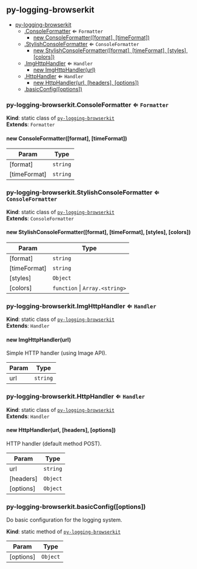 <a name="module_py-logging-browserkit"></a>

## py-logging-browserkit

* [py-logging-browserkit](#module_py-logging-browserkit)
    * [.ConsoleFormatter](#module_py-logging-browserkit.ConsoleFormatter) ⇐ <code>Formatter</code>
        * [new ConsoleFormatter([format], [timeFormat])](#new_module_py-logging-browserkit.ConsoleFormatter_new)
    * [.StylishConsoleFormatter](#module_py-logging-browserkit.StylishConsoleFormatter) ⇐ <code>ConsoleFormatter</code>
        * [new StylishConsoleFormatter([format], [timeFormat], [styles], [colors])](#new_module_py-logging-browserkit.StylishConsoleFormatter_new)
    * [.ImgHttpHandler](#module_py-logging-browserkit.ImgHttpHandler) ⇐ <code>Handler</code>
        * [new ImgHttpHandler(url)](#new_module_py-logging-browserkit.ImgHttpHandler_new)
    * [.HttpHandler](#module_py-logging-browserkit.HttpHandler) ⇐ <code>Handler</code>
        * [new HttpHandler(url, [headers], [options])](#new_module_py-logging-browserkit.HttpHandler_new)
    * [.basicConfig([options])](#module_py-logging-browserkit.basicConfig)

<a name="module_py-logging-browserkit.ConsoleFormatter"></a>

### py-logging-browserkit.ConsoleFormatter ⇐ <code>Formatter</code>
**Kind**: static class of [<code>py-logging-browserkit</code>](#module_py-logging-browserkit)  
**Extends**: <code>Formatter</code>  
<a name="new_module_py-logging-browserkit.ConsoleFormatter_new"></a>

#### new ConsoleFormatter([format], [timeFormat])

| Param | Type |
| --- | --- |
| [format] | <code>string</code> | 
| [timeFormat] | <code>string</code> | 

<a name="module_py-logging-browserkit.StylishConsoleFormatter"></a>

### py-logging-browserkit.StylishConsoleFormatter ⇐ <code>ConsoleFormatter</code>
**Kind**: static class of [<code>py-logging-browserkit</code>](#module_py-logging-browserkit)  
**Extends**: <code>ConsoleFormatter</code>  
<a name="new_module_py-logging-browserkit.StylishConsoleFormatter_new"></a>

#### new StylishConsoleFormatter([format], [timeFormat], [styles], [colors])

| Param | Type |
| --- | --- |
| [format] | <code>string</code> | 
| [timeFormat] | <code>string</code> | 
| [styles] | <code>Object</code> | 
| [colors] | <code>function</code> \| <code>Array.&lt;string&gt;</code> | 

<a name="module_py-logging-browserkit.ImgHttpHandler"></a>

### py-logging-browserkit.ImgHttpHandler ⇐ <code>Handler</code>
**Kind**: static class of [<code>py-logging-browserkit</code>](#module_py-logging-browserkit)  
**Extends**: <code>Handler</code>  
<a name="new_module_py-logging-browserkit.ImgHttpHandler_new"></a>

#### new ImgHttpHandler(url)
Simple HTTP handler (using Image API).


| Param | Type |
| --- | --- |
| url | <code>string</code> | 

<a name="module_py-logging-browserkit.HttpHandler"></a>

### py-logging-browserkit.HttpHandler ⇐ <code>Handler</code>
**Kind**: static class of [<code>py-logging-browserkit</code>](#module_py-logging-browserkit)  
**Extends**: <code>Handler</code>  
<a name="new_module_py-logging-browserkit.HttpHandler_new"></a>

#### new HttpHandler(url, [headers], [options])
HTTP handler (default method POST).


| Param | Type |
| --- | --- |
| url | <code>string</code> | 
| [headers] | <code>Object</code> | 
| [options] | <code>Object</code> | 

<a name="module_py-logging-browserkit.basicConfig"></a>

### py-logging-browserkit.basicConfig([options])
Do basic configuration for the logging system.

**Kind**: static method of [<code>py-logging-browserkit</code>](#module_py-logging-browserkit)  

| Param | Type |
| --- | --- |
| [options] | <code>Object</code> | 

